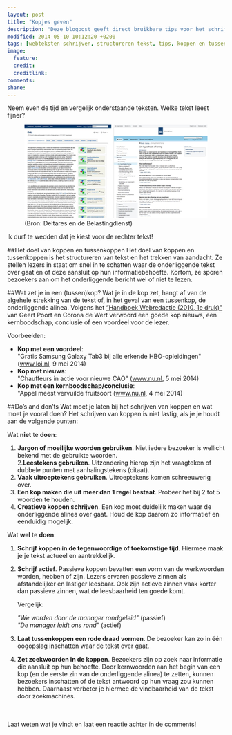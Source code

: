 ```yaml
---
layout: post
title: "Kopjes geven"
description: "Deze blogpost geeft direct bruikbare tips voor het schrijven van koppen en tussenkoppen voor webteksten."
modified: 2014-05-10 10:12:20 +0200
tags: [webteksten schrijven, structureren tekst, tips, koppen en tussenkoppen]
image:
  feature: 
  credit: 
  creditlink:
comments: 
share: 
---
```

Neem even de tijd en vergelijk onderstaande teksten. Welke tekst leest
fijner?
<figure>
<a href="../images/koppen.jpg" ><img src="../thumbnails/koppen_resized.jpg" alt="Voorbeelden van webteksten
met en zonder tussenkoppen" title="Voorbeelden van webteksten met en
zonder tussenkoppen"></a>
<figcaption>(Bron: Deltares en de Belastingdienst)</figcaption>
</figure>
Ik durf te wedden dat je kiest voor de rechter tekst!

##Het doel van koppen en tussenkoppen
Het doel van koppen en tussenkoppen is het structureren van tekst en
het trekken van aandacht. Ze
stellen lezers in staat om snel in te schatten waar de onderliggende
tekst over gaat en of deze aansluit op hun informatiebehoefte. Kortom,
ze sporen bezoekers aan om het onderliggende bericht wel of niet te
lezen.

##Wat zet je in een (tussen)kop?
Wat je in de kop zet, hangt af van de algehele strekking van de tekst of, in het geval van een tussenkop, de onderliggende alinea. 
Volgens het <a href="http://www.bol.com/nl/p/handboek-webredactie/1001004009905814">
“Handboek Webredactie (2010, 1e druk)"</a> van Geert Poort en
Corona de Wert verwoord een goede kop nieuws, een kernboodschap,
conclusie of een voordeel voor de lezer.

Voorbeelden:

-  **Kop met een voordeel**:  
"Gratis Samsung Galaxy Tab3 bij alle erkende HBO-opleidingen" (www.loi.nl, 9 mei 2014)  
- **Kop met nieuws**:  
"Chauffeurs in actie voor nieuwe CAO" (www.nu.nl, 5 mei 2014)  
-  **Kop met een kernboodschap/conclusie**:  
"Appel meest vervuilde fruitsoort (www.nu.nl, 4 mei 2014)

##Do’s and don’ts
Wat moet je laten bij het schrijven van koppen en wat moet je vooral doen?
Het schrijven van koppen is niet lastig, als je je houdt aan de volgende punten:

Wat **niet** te **doen**:

1.	**Jargon of moeilijke woorden gebruiken**. Niet iedere bezoeker is
wellicht bekend met de gebruikte woorden.   
2.**Leestekens gebruiken**. Uitzondering hierop zijn het vraagteken of dubbele punten met aanhalingstekens (citaat).
3.	**Vaak uitroeptekens gebruiken**. Uitroeptekens komen schreeuwerig over. 
4.	**Een kop maken die uit meer dan 1 regel bestaat**. Probeer het bij 2 tot 5 woorden te houden. 
5.	**Creatieve koppen schrijven**. Een kop moet duidelijk maken waar de onderliggende alinea over gaat. Houd de kop daarom zo informatief en eenduidig mogelijk. 

Wat **wel** te **doen**:

1.	**Schrijf koppen in de tegenwoordige of toekomstige tijd**. Hiermee maak je je tekst actueel en aantrekkelijk. 
2.	**Schrijf actief**. Passieve koppen bevatten een vorm van de werkwoorden worden, hebben of zijn. Lezers ervaren passieve
      zinnen als afstandelijker en lastiger leesbaar.  Ook zijn actieve zinnen vaak korter dan passieve zinnen, wat de
      leesbaarheid ten goede komt.

	Vergelijk:
	
	 _"We worden door de manager rondgeleid"_ (passief)  
	 _"De manager leidt ons rond"_ (actief)
	
3.	**Laat tussenkoppen een rode draad vormen**. De bezoeker kan zo in één oogopslag inschatten waar de tekst over gaat. 
4.	**Zet zoekwoorden in de koppen**. Bezoekers zijn op zoek naar informatie die aansluit op hun behoefte. Door kernwoorden aan het begin van een kop (en de eerste zin van de onderliggende alinea) te zetten, kunnen bezoekers inschatten of de tekst antwoord op hun vraag zou kunnen  hebben. Daarnaast verbeter je hiermee de vindbaarheid van de tekst door zoekmachines.


<br><br>
Laat weten wat je vindt en laat een reactie achter in de comments!
